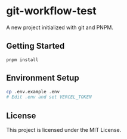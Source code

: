 # git-workflow-test

A new project initialized with git and PNPM.

## Getting Started

```
pnpm install
```

## Environment Setup
```bash
cp .env.example .env
# Edit .env and set VERCEL_TOKEN
```

## License

This project is licensed under the MIT License.
